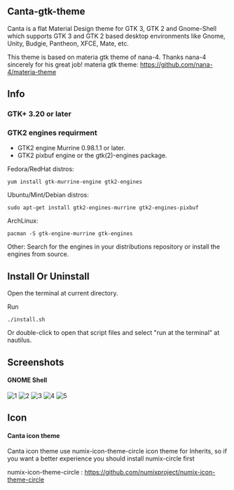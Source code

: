 ## Canta-gtk-theme

Canta is a flat Material Design theme for GTK 3, GTK 2 and Gnome-Shell which supports GTK 3 and GTK 2 based desktop environments like Gnome, Unity, Budgie, Pantheon, XFCE, Mate, etc.

This theme is based on materia gtk theme of nana-4. Thanks nana-4 sincerely for his great job! 
materia gtk theme: https://github.com/nana-4/materia-theme

## Info

### GTK+ 3.20 or later

### GTK2 engines requirment
- GTK2 engine Murrine 0.98.1.1 or later.
- GTK2 pixbuf engine or the gtk(2)-engines package.

Fedora/RedHat distros:

    yum install gtk-murrine-engine gtk2-engines

Ubuntu/Mint/Debian distros:

    sudo apt-get install gtk2-engines-murrine gtk2-engines-pixbuf

ArchLinux:

    pacman -S gtk-engine-murrine gtk-engines

Other:
Search for the engines in your distributions repository or install the engines from source.
## Install Or Uninstall

Open the terminal at current directory.


Run


    ./install.sh


Or double-click to open that script files and select "run at the terminal" at nautilus.

## Screenshots

#### GNOME Shell
![1](https://github.com/vinceliuice/Canta-theme/tree/master/src/screenshots/screenshot1.png?raw=true)
![2](https://github.com/vinceliuice/Canta-theme/tree/master/src/screenshots/screenshot2.jpeg?raw=true)
![3](https://github.com/vinceliuice/Canta-theme/tree/master/src/screenshots/screenshot3.jpeg?raw=true)
![4](https://github.com/vinceliuice/Canta-theme/tree/master/src/screenshots/screenshot4.jpeg?raw=true)
![5](https://github.com/vinceliuice/Canta-theme/tree/master/src/screenshots/screenshot5.jpeg?raw=true)

## Icon 
#### Canta icon theme
Canta icon theme use numix-icon-theme-circle icon theme for Inherits, so if you want a better experience you should install numix-circle first

numix-icon-theme-circle : https://github.com/numixproject/numix-icon-theme-circle


